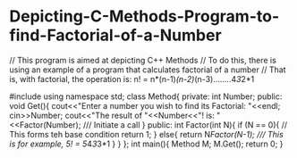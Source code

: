 # Depicting-C-Methods-Program-to-find-Factorial-of-a-Number
// This program is aimed at depicting C++ Methods
// To do this, there is using an example of a program that calculates factorial of a number
// That is, with factorial, the operation is: n! = n*(n-1)*(n-2)*(n-3)........4*3*2*1

#include<iostream>
using namespace std;
class Method{
    private: int Number;
    public: void Get(){
        cout<<"Enter a number you wish to find its Factorial: "<<endl;
        cin>>Number;
        cout<<"The result of "<<Number<<"! is: "<<Factor(Number);   /// Initiate a call
    }
    public: int Factor(int N){
        if (N == 0){            // This forms teh base condition
            return 1;
        }
        else{
            return N*Factor(N-1);     /// This is for example, 5!  = 5*4*3*3*1
        }
    }
};
int main(){
    Method M;
    M.Get();
    return 0;
}
